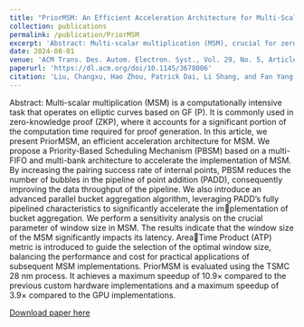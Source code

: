 ```yaml
---
title: "PriorMSM: An Efficient Acceleration Architecture for Multi-Scalar Multiplication"
collection: publications
permalink: /publication/PriorMSM
excerpt: 'Abstract: Multi-scalar multiplication (MSM), crucial for zero-knowledge proof (ZKP), is computationally intensive, and this paper introduces PriorMSM, an efficient acceleration architecture that utilizes a Priority-Based Scheduling Mechanism (PBSM) and a parallel bucket aggregation algorithm to improve performance. Evaluations show that PriorMSM achieves up to 10.9× speedup over previous hardware implementations and 3.9× over GPU implementations.'
date: 2024-08-01
venue: 'ACM Trans. Des. Autom. Electron. Syst., Vol. 29, No. 5, Article 77'
paperurl: 'https://dl.acm.org/doi/10.1145/3678006'
citation: 'Liu, Changxu, Hao Zhou, Patrick Dai, Li Shang, and Fan Yang. "Priormsm: An efficient acceleration architecture for multi-scalar multiplication." ACM Transactions on Design Automation of Electronic Systems 29, no. 5 (2024): 1-26.'
---
```


Abstract: Multi-scalar multiplication (MSM) is a computationally intensive task that operates on elliptic curves based on GF (P). It is commonly used in zero-knowledge proof (ZKP), where it accounts for a significant portion of the computation time required for proof generation. In this article, we present PriorMSM, an efficient acceleration architecture for MSM. We propose a Priority-Based Scheduling Mechanism (PBSM) based on a multi-FIFO and multi-bank architecture to accelerate the implementation of MSM. By increasing the pairing success rate of internal points, PBSM reduces the number of bubbles in the pipeline of point addition (PADD), consequently improving the data throughput of the pipeline. We also introduce an advanced parallel bucket aggregation algorithm, leveraging PADD’s fully pipelined characteristics to significantly accelerate the implementation of bucket aggregation. We perform a sensitivity analysis on the crucial parameter of window size in MSM. The results indicate that the window size of the MSM significantly impacts its latency. AreaTime Product (ATP) metric is introduced to guide the selection of the optimal window size, balancing the performance and cost for practical applications of subsequent MSM implementations. PriorMSM is evaluated using the TSMC 28 nm process. It achieves a maximum speedup of 10.9× compared to the previous custom hardware implementations and a maximum speedup of 3.9× compared to the GPU implementations.

[Download paper here](http://AustinLiu01.github.io/files/PriorMSM.pdf)

